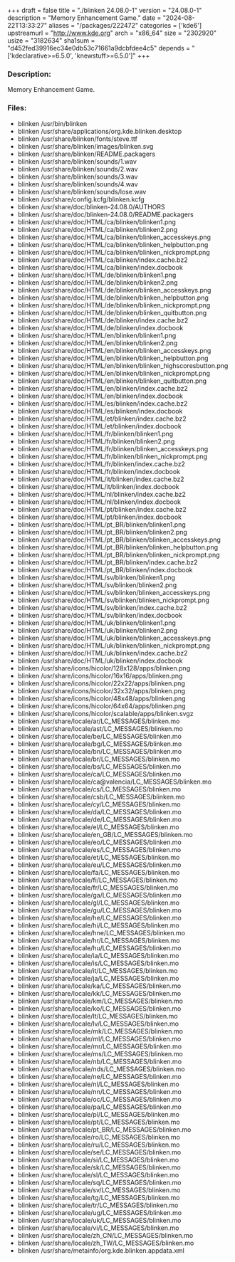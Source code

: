 +++
draft = false
title = "./blinken 24.08.0-1"
version = "24.08.0-1"
description = "Memory Enhancement Game."
date = "2024-08-22T13:33:27"
aliases = "/packages/222472"
categories = ['kde6']
upstreamurl = "http://www.kde.org"
arch = "x86_64"
size = "2302920"
usize = "3182634"
sha1sum = "d452fed39916ec34e0db53c71661a9dcbfdee4c5"
depends = "['kdeclarative>=6.5.0', 'knewstuff>=6.5.0']"
+++
### Description: 
Memory Enhancement Game.

### Files: 
* blinken /usr/bin/blinken
* blinken /usr/share/applications/org.kde.blinken.desktop
* blinken /usr/share/blinken/fonts/steve.ttf
* blinken /usr/share/blinken/images/blinken.svg
* blinken /usr/share/blinken/README.packagers
* blinken /usr/share/blinken/sounds/1.wav
* blinken /usr/share/blinken/sounds/2.wav
* blinken /usr/share/blinken/sounds/3.wav
* blinken /usr/share/blinken/sounds/4.wav
* blinken /usr/share/blinken/sounds/lose.wav
* blinken /usr/share/config.kcfg/blinken.kcfg
* blinken /usr/share/doc/blinken-24.08.0/AUTHORS
* blinken /usr/share/doc/blinken-24.08.0/README.packagers
* blinken /usr/share/doc/HTML/ca/blinken/blinken1.png
* blinken /usr/share/doc/HTML/ca/blinken/blinken2.png
* blinken /usr/share/doc/HTML/ca/blinken/blinken_accesskeys.png
* blinken /usr/share/doc/HTML/ca/blinken/blinken_helpbutton.png
* blinken /usr/share/doc/HTML/ca/blinken/blinken_nickprompt.png
* blinken /usr/share/doc/HTML/ca/blinken/index.cache.bz2
* blinken /usr/share/doc/HTML/ca/blinken/index.docbook
* blinken /usr/share/doc/HTML/de/blinken/blinken1.png
* blinken /usr/share/doc/HTML/de/blinken/blinken2.png
* blinken /usr/share/doc/HTML/de/blinken/blinken_accesskeys.png
* blinken /usr/share/doc/HTML/de/blinken/blinken_helpbutton.png
* blinken /usr/share/doc/HTML/de/blinken/blinken_nickprompt.png
* blinken /usr/share/doc/HTML/de/blinken/blinken_quitbutton.png
* blinken /usr/share/doc/HTML/de/blinken/index.cache.bz2
* blinken /usr/share/doc/HTML/de/blinken/index.docbook
* blinken /usr/share/doc/HTML/en/blinken/blinken1.png
* blinken /usr/share/doc/HTML/en/blinken/blinken2.png
* blinken /usr/share/doc/HTML/en/blinken/blinken_accesskeys.png
* blinken /usr/share/doc/HTML/en/blinken/blinken_helpbutton.png
* blinken /usr/share/doc/HTML/en/blinken/blinken_highscoresbutton.png
* blinken /usr/share/doc/HTML/en/blinken/blinken_nickprompt.png
* blinken /usr/share/doc/HTML/en/blinken/blinken_quitbutton.png
* blinken /usr/share/doc/HTML/en/blinken/index.cache.bz2
* blinken /usr/share/doc/HTML/en/blinken/index.docbook
* blinken /usr/share/doc/HTML/es/blinken/index.cache.bz2
* blinken /usr/share/doc/HTML/es/blinken/index.docbook
* blinken /usr/share/doc/HTML/et/blinken/index.cache.bz2
* blinken /usr/share/doc/HTML/et/blinken/index.docbook
* blinken /usr/share/doc/HTML/fr/blinken/blinken1.png
* blinken /usr/share/doc/HTML/fr/blinken/blinken2.png
* blinken /usr/share/doc/HTML/fr/blinken/blinken_accesskeys.png
* blinken /usr/share/doc/HTML/fr/blinken/blinken_nickprompt.png
* blinken /usr/share/doc/HTML/fr/blinken/index.cache.bz2
* blinken /usr/share/doc/HTML/fr/blinken/index.docbook
* blinken /usr/share/doc/HTML/it/blinken/index.cache.bz2
* blinken /usr/share/doc/HTML/it/blinken/index.docbook
* blinken /usr/share/doc/HTML/nl/blinken/index.cache.bz2
* blinken /usr/share/doc/HTML/nl/blinken/index.docbook
* blinken /usr/share/doc/HTML/pt/blinken/index.cache.bz2
* blinken /usr/share/doc/HTML/pt/blinken/index.docbook
* blinken /usr/share/doc/HTML/pt_BR/blinken/blinken1.png
* blinken /usr/share/doc/HTML/pt_BR/blinken/blinken2.png
* blinken /usr/share/doc/HTML/pt_BR/blinken/blinken_accesskeys.png
* blinken /usr/share/doc/HTML/pt_BR/blinken/blinken_helpbutton.png
* blinken /usr/share/doc/HTML/pt_BR/blinken/blinken_nickprompt.png
* blinken /usr/share/doc/HTML/pt_BR/blinken/index.cache.bz2
* blinken /usr/share/doc/HTML/pt_BR/blinken/index.docbook
* blinken /usr/share/doc/HTML/sv/blinken/blinken1.png
* blinken /usr/share/doc/HTML/sv/blinken/blinken2.png
* blinken /usr/share/doc/HTML/sv/blinken/blinken_accesskeys.png
* blinken /usr/share/doc/HTML/sv/blinken/blinken_nickprompt.png
* blinken /usr/share/doc/HTML/sv/blinken/index.cache.bz2
* blinken /usr/share/doc/HTML/sv/blinken/index.docbook
* blinken /usr/share/doc/HTML/uk/blinken/blinken1.png
* blinken /usr/share/doc/HTML/uk/blinken/blinken2.png
* blinken /usr/share/doc/HTML/uk/blinken/blinken_accesskeys.png
* blinken /usr/share/doc/HTML/uk/blinken/blinken_nickprompt.png
* blinken /usr/share/doc/HTML/uk/blinken/index.cache.bz2
* blinken /usr/share/doc/HTML/uk/blinken/index.docbook
* blinken /usr/share/icons/hicolor/128x128/apps/blinken.png
* blinken /usr/share/icons/hicolor/16x16/apps/blinken.png
* blinken /usr/share/icons/hicolor/22x22/apps/blinken.png
* blinken /usr/share/icons/hicolor/32x32/apps/blinken.png
* blinken /usr/share/icons/hicolor/48x48/apps/blinken.png
* blinken /usr/share/icons/hicolor/64x64/apps/blinken.png
* blinken /usr/share/icons/hicolor/scalable/apps/blinken.svgz
* blinken /usr/share/locale/ar/LC_MESSAGES/blinken.mo
* blinken /usr/share/locale/ast/LC_MESSAGES/blinken.mo
* blinken /usr/share/locale/be/LC_MESSAGES/blinken.mo
* blinken /usr/share/locale/bg/LC_MESSAGES/blinken.mo
* blinken /usr/share/locale/bn/LC_MESSAGES/blinken.mo
* blinken /usr/share/locale/br/LC_MESSAGES/blinken.mo
* blinken /usr/share/locale/bs/LC_MESSAGES/blinken.mo
* blinken /usr/share/locale/ca/LC_MESSAGES/blinken.mo
* blinken /usr/share/locale/ca@valencia/LC_MESSAGES/blinken.mo
* blinken /usr/share/locale/cs/LC_MESSAGES/blinken.mo
* blinken /usr/share/locale/csb/LC_MESSAGES/blinken.mo
* blinken /usr/share/locale/cy/LC_MESSAGES/blinken.mo
* blinken /usr/share/locale/da/LC_MESSAGES/blinken.mo
* blinken /usr/share/locale/de/LC_MESSAGES/blinken.mo
* blinken /usr/share/locale/el/LC_MESSAGES/blinken.mo
* blinken /usr/share/locale/en_GB/LC_MESSAGES/blinken.mo
* blinken /usr/share/locale/eo/LC_MESSAGES/blinken.mo
* blinken /usr/share/locale/es/LC_MESSAGES/blinken.mo
* blinken /usr/share/locale/et/LC_MESSAGES/blinken.mo
* blinken /usr/share/locale/eu/LC_MESSAGES/blinken.mo
* blinken /usr/share/locale/fa/LC_MESSAGES/blinken.mo
* blinken /usr/share/locale/fi/LC_MESSAGES/blinken.mo
* blinken /usr/share/locale/fr/LC_MESSAGES/blinken.mo
* blinken /usr/share/locale/ga/LC_MESSAGES/blinken.mo
* blinken /usr/share/locale/gl/LC_MESSAGES/blinken.mo
* blinken /usr/share/locale/gu/LC_MESSAGES/blinken.mo
* blinken /usr/share/locale/he/LC_MESSAGES/blinken.mo
* blinken /usr/share/locale/hi/LC_MESSAGES/blinken.mo
* blinken /usr/share/locale/hne/LC_MESSAGES/blinken.mo
* blinken /usr/share/locale/hr/LC_MESSAGES/blinken.mo
* blinken /usr/share/locale/hu/LC_MESSAGES/blinken.mo
* blinken /usr/share/locale/ia/LC_MESSAGES/blinken.mo
* blinken /usr/share/locale/is/LC_MESSAGES/blinken.mo
* blinken /usr/share/locale/it/LC_MESSAGES/blinken.mo
* blinken /usr/share/locale/ja/LC_MESSAGES/blinken.mo
* blinken /usr/share/locale/ka/LC_MESSAGES/blinken.mo
* blinken /usr/share/locale/kk/LC_MESSAGES/blinken.mo
* blinken /usr/share/locale/km/LC_MESSAGES/blinken.mo
* blinken /usr/share/locale/ko/LC_MESSAGES/blinken.mo
* blinken /usr/share/locale/lt/LC_MESSAGES/blinken.mo
* blinken /usr/share/locale/lv/LC_MESSAGES/blinken.mo
* blinken /usr/share/locale/mk/LC_MESSAGES/blinken.mo
* blinken /usr/share/locale/ml/LC_MESSAGES/blinken.mo
* blinken /usr/share/locale/mr/LC_MESSAGES/blinken.mo
* blinken /usr/share/locale/ms/LC_MESSAGES/blinken.mo
* blinken /usr/share/locale/nb/LC_MESSAGES/blinken.mo
* blinken /usr/share/locale/nds/LC_MESSAGES/blinken.mo
* blinken /usr/share/locale/ne/LC_MESSAGES/blinken.mo
* blinken /usr/share/locale/nl/LC_MESSAGES/blinken.mo
* blinken /usr/share/locale/nn/LC_MESSAGES/blinken.mo
* blinken /usr/share/locale/oc/LC_MESSAGES/blinken.mo
* blinken /usr/share/locale/pa/LC_MESSAGES/blinken.mo
* blinken /usr/share/locale/pl/LC_MESSAGES/blinken.mo
* blinken /usr/share/locale/pt/LC_MESSAGES/blinken.mo
* blinken /usr/share/locale/pt_BR/LC_MESSAGES/blinken.mo
* blinken /usr/share/locale/ro/LC_MESSAGES/blinken.mo
* blinken /usr/share/locale/ru/LC_MESSAGES/blinken.mo
* blinken /usr/share/locale/se/LC_MESSAGES/blinken.mo
* blinken /usr/share/locale/si/LC_MESSAGES/blinken.mo
* blinken /usr/share/locale/sk/LC_MESSAGES/blinken.mo
* blinken /usr/share/locale/sl/LC_MESSAGES/blinken.mo
* blinken /usr/share/locale/sq/LC_MESSAGES/blinken.mo
* blinken /usr/share/locale/sv/LC_MESSAGES/blinken.mo
* blinken /usr/share/locale/tg/LC_MESSAGES/blinken.mo
* blinken /usr/share/locale/tr/LC_MESSAGES/blinken.mo
* blinken /usr/share/locale/ug/LC_MESSAGES/blinken.mo
* blinken /usr/share/locale/uk/LC_MESSAGES/blinken.mo
* blinken /usr/share/locale/vi/LC_MESSAGES/blinken.mo
* blinken /usr/share/locale/zh_CN/LC_MESSAGES/blinken.mo
* blinken /usr/share/locale/zh_TW/LC_MESSAGES/blinken.mo
* blinken /usr/share/metainfo/org.kde.blinken.appdata.xml
